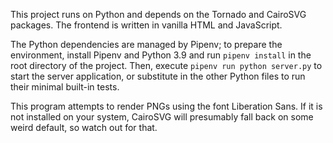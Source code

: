This project runs on Python and depends on the Tornado and CairoSVG packages. The frontend is written in vanilla HTML and JavaScript.

The Python dependencies are managed by Pipenv; to prepare the environment, install Pipenv and Python 3.9 and run `pipenv install` in the root directory of the project. Then, execute `pipenv run python server.py` to start the server application, or substitute in the other Python files to run their minimal built-in tests.

This program attempts to render PNGs using the font Liberation Sans. If it is not installed on your system, CairoSVG will presumably fall back on some weird default, so watch out for that.
